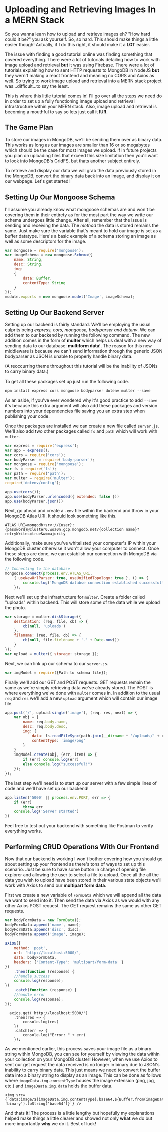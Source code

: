 # Uploading and Retrieving Images In a MERN Stack 

So you wanna learn how to upload and retrieve images eh? "How hard could it be?" you ask yourself. So, so hard. This should make things a little easier though! Actually, if I do this right, it should make it a **LOT** easier. 

The issue with finding a good tutorial online was finding something that covered everything. There were a lot of tutorials detailing how to work with image upload and retrieval **but** it was using Firebase. There were a lot of tutorials explaining how to sent HTTP requests to MongoDB in NodeJS **but** they wern't making a react frontend and meaning no CORS and Axios as well. So trying to work image upload and retrieval into a MERN stack project was...difficult...to say the least. 

This is where this little tutorial comes in! I'll go over all the steps we need do in order to set up a fully functioning image upload and retrieval infrastructure within your MERN stack. Also, image upload and retrieval is becoming a mouthful to say so lets just call it **IUR**. 

## The Game Plan

To store our images in MongoDB, we'll be sending them over as binary data. This works as long as our images are smaller than 16 or so megabytes which should be the case for most images we upload. If in future projects you plan on uploading files that exceed this size limitation then you'll want to look into MongoDB's GridFS, but thats another subject entirely. 

To retrieve and display our data we will grab the data previously stored in the MongoDB, convert the binary data back into an image, and display it on our webpage. Let's get started!

## Setting Up Our Mongoose Schema 

I'll assume you already know what mongoose schemas are and won't be covering them in their entirety as for the most part the way we write our schema undergoes little change. After all, remember that the issue is sending and receiving the data. The *method* the data is stored remains the same. Just make sure the variable that's meant to hold our image is set as a buffer datatype. Here's a basic example of a schema storing an image as well as some descriptors for the image. 

``` javascript
var mongoose = require('mongoose'); 
var imageSchema = new mongoose.Schema({ 
    name: String, 
    desc: String, 
    img: 
    { 
        data: Buffer, 
        contentType: String 
    } 
}); 
module.exports = new mongoose.model('Image', imageSchema);
```

## Setting Up Our Backend Server

Setting up our backend is fairly standard. We'll be employing the usual culprits being *express, cors, mongoose, bodyparser and dotenv*. We can add them to our backend by running the following command. The new addition comes in the form of **multer** which helps us deal with a new way of sending data to our database: **multiform data**!. The reason for this new middleware is because we can't send information through the generic JSON bodyparser as JSON is unable to properly handle binary data. 

(A reoccurring theme throughout this tutorial will be the inability of JSONs to carry binary data.)

To get all these packages set up just run the following code.

``` powershell
npm install express cors mongoose bodyparser dotenv multer --save 
```

As an aside, if you've ever wondered why it's good practice to add `--save` it's because this extra argument will also add these packages and version numbers into your dependencies file saving you an extra step when publishing your code. 

Once the packages are installed we can create a new file called `server.js`.  We'll also add two other packages called `fs` and `path` which will work with `multer`.  

``` javascript
var express = require('express'); 
var app = express(); 
var cors = require('cors');
var bodyParser = require('body-parser'); 
var mongoose = require('mongoose'); 
var fs = require('fs'); 
var path = require('path'); 
var multer = require('multer'); 
require('dotenv/config'); 

app.use(cors());
app.use(bodyParser.urlencoded({ extended: false })) 
app.use(bodyParser.json()) 
```

Next, go ahead and create a `.env` file within the backend and throw in your MongoDB Atlas URI. It should look something like this. 

``` 
ATLAS_URI=mongodb+srv://{user}:{password}@cluster0.woa0n.gcp.mongodb.net/{collection name}?retryWrites=true&w=majority
```

Additionally, make sure you've whitelisted your computer's IP within your MongoDB cluster otherwise it won't allow your computer to connect. Once these steps are done, we can establish our connection with MongoDB via the following code. 

``` javascript
// Connecting to the database  
mongoose.connect(process.env.ATLAS_URI, 
    { useNewUrlParser: true, useUnifiedTopology: true }, () => { 
        console.log('MongoDB databse connection established successfully') 
    }); 
```

Next we'll set up the infrastructure for `multer`. Create a folder called "uploads" within backend. This will store some of the data while we upload the photo. 

``` javascript
var storage = multer.diskStorage({ 
    destination: (req, file, cb) => { 
        cb(null, 'uploads') 
    }, 
    filename: (req, file, cb) => { 
        cb(null, file.fieldname + '-' + Date.now()) 
    } 
}); 
var upload = multer({ storage: storage }); 
```

Next, we can link up our schema to our `server.js`.

``` javascript
var imgModel = require({Path to schema file}); 
```

Finally we'll add our GET and POST requests. GET requests remain the same as we're simply retrieving data we've already stored. The POST is where everything we've done with `multer` comes in. In addition to the usual `req` and `res` we'll add a new `upload` argument which will contain our image file. 

``` Javascript
app.post('/', upload.single('image'), (req, res, next) => { 
    var obj = { 
        name: req.body.name, 
        desc: req.body.desc, 
        img: { 
            data: fs.readFileSync(path.join(__dirname + '/uploads/' + req.file.filename)), 
            contentType: 'image/png'
        } 
    } 
    imgModel.create(obj, (err, item) => { 
        if (err) console.log(err)
        else console.log("successful!")
    }); 
}); 
```

 The last step we'll need is to start up our server with a few simple lines of code and we'll have set up our backend!

``` javascript
app.listen('5000' || process.env.PORT, err => { 
    if (err) 
        throw err 
    console.log('Server started') 
}) 
```

Feel free to test out your backend with something like Postman to verify everything works. 

## Performing CRUD Operations With Our Frontend 

Now that our backend is working I won't bother covering how you should go about setting up your frontend as there's tons of ways to set up this scenario. Just be sure to have some button in charge of opening file explorer and allowing the user to select a file to upload. Once all the all the data you wish to upload have been stored in their various state objects we'll work with Axios to send our **multipart form data**. 

First we create a new variable of `FormData` which we will append all the data we want to send into it. Then send the data via Axios as we would with any other Axios POST request. The GET request remains the same as other GET requests. 

``` jsx
var bodyFormData = new FormData();
bodyFormData.append('name', name);
bodyFormData.append('disc', disc);
bodyFormData.append('image', image);

axios({
    method: 'post',
    url: 'http://localhost:5000/',
    data: bodyFormData,
    headers: {'Content-Type': 'multipart/form-data' }
})
    .then(function (response) {
    //handle success
    console.log(response);
})
    .catch(function (response) {
    //handle error
    console.log(response);
});
```

``` JSX
  axios.get('http://localhost:5000/')
    .then(res => {
        console.log(res)
    })
    .catch(err => {
        console.log("Error: " + err)
    });
```

As we mentioned earlier, this process saves your image file as a binary string within MongoDB, you can see for yourself by viewing the data within your collection on your MongoDB cluster! However, when we use Axios to sent our get request the data received is no longer in binary due to JSON's inability to carry binary data. This just means we need to convert the buffer data into a binary string to display as an image. This can be done as follows where `imageData.img.contentType` houses the image extension (png, jpg, etc.) and `imageDaata.img.data` holds the buffer data. 

``` JSX
<img src={`data:image/${imageData.img.contentType};base64,${Buffer.from(imageData.img.data, 'binary').toString('base64')}`} />
```

And thats it! The process is a little lengthy but hopefully my explanations helped make things a little clearer and showed not only **what** we do but more importantly **why** we do it. Best of luck! 

